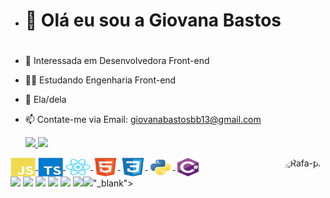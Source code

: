 - <h1>👋 Olá eu sou a Giovana Bastos<h1>
  
- 👀 Interessada em Desenvolvedora Front-end
- 👨‍🎓 Estudando Engenharia Front-end
- 💞️ Ela/dela
- 📫 Contate-me via Email: giovanabastosbb13@gmail.com

  <div align="https://github.com/GihBastos/GihBastos/edit/main/README.md">
  <a href="https://github.com/GihBastos/GihBastos/edit/main/README.md">
  <img height="180em" src="https://github-readme-stats.vercel.app/api?username=GihBastos&show_icons=true&theme=dracula&include_all_commits=true&count_private=true"/>
  <img height="180em" src="https://github-readme-stats.vercel.app/api/top-langs/?username=GihBastos&layout=compact&langs_count=7&theme=dracula"/>
</div>

  
  <img align="center" alt="Rafa-Js" height="30" width="40" src="https://raw.githubusercontent.com/devicons/devicon/master/icons/javascript/javascript-plain.svg">
  <img align="center" alt="Rafa-Ts" height="30" width="40" src="https://raw.githubusercontent.com/devicons/devicon/master/icons/typescript/typescript-plain.svg">
  <img align="center" alt="Rafa-React" height="30" width="40" src="https://raw.githubusercontent.com/devicons/devicon/master/icons/react/react-original.svg">
  <img align="center" alt="Rafa-HTML" height="30" width="40" src="https://raw.githubusercontent.com/devicons/devicon/master/icons/html5/html5-original.svg">
  <img align="center" alt="Rafa-CSS" height="30" width="40" src="https://raw.githubusercontent.com/devicons/devicon/master/icons/css3/css3-original.svg">
  <img align="center" alt="Rafa-Python" height="30" width="40" src="https://raw.githubusercontent.com/devicons/devicon/master/icons/python/python-original.svg">
  <img align="center" alt="Rafa-Csharp" height="30" width="40" src="https://raw.githubusercontent.com/devicons/devicon/master/icons/csharp/csharp-original.svg">
  <img align="right" alt="Rafa-pic" height="150" style="border-radius:50px;" src="https://media.discordapp.net/attachments/639956127056134178/890373478988013628/Publicacoes_Instagram_1_1.png?width=676&height=676">
</div>
  
  <div> 
    <a href="https://https://www.youtube.com/channel/UCup4bXl2Ap4orjKwTndAjhQ" target="_blank"><img src="https://img.shields.io/badge/YouTube-FF0000?style=for-the-badge&logo=youtube&logoColor=white" target="_blank"></a>
  <a href="https://www.instagram.com/gih_bastoss/" target="_blank"><img src="https://img.shields.io/badge/-Instagram-%23E4405F?style=for-the-badge&logo=instagram&logoColor=white" target="_blank"></a>
  <a href = "https://mail.google.com/mail/u/0/?tab=rm&ogbl#inbox"><img src="https://img.shields.io/badge/-Gmail-%23333?style=for-the-badge&logo=gmail&logoColor=white" target="_blank"></a>
  <a href="https:https://www.linkedin.com/in/giovana-barbosa-507958206/" target="_blank"><img src="https://img.shields.io/badge/-LinkedIn-%230077B5?style=for-the-badge&logo=linkedin&logoColor=white" target="_blank"></a> 
    <a href = "https://wa.me/5511934864535
"><img src="https://img.shields.io/badge/WhatsApp-25D366?style=for-the-badge&logo=whatsapp&logoColor=white" target="_blank"></a>
      <a href = "https://www.facebook.com/giih.bastoss/"><img src="  <a href = "https://mail.google.com/mail/u/0/?tab=rm&ogbl#inbox"><img src="https://img.shields.io/badge/WhatsApp-25D366?style=for-the-badge&logo=whatsapp&logoColor=white" target="_blank"></a>"_blank"></a>
  </div>
        
 
  
